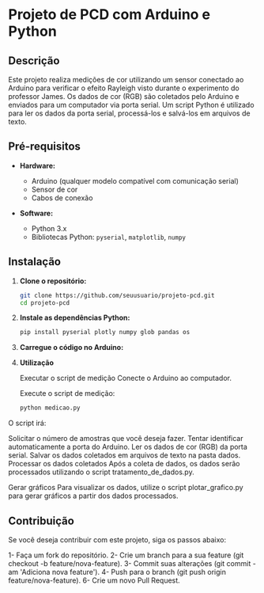 # Projeto de PCD com Arduino e Python

## Descrição

Este projeto realiza medições de cor utilizando um sensor conectado ao Arduino para verificar o efeito Rayleigh visto durante o experimento do professor James. Os dados de cor (RGB) são coletados pelo Arduino e enviados para um computador via porta serial. Um script Python é utilizado para ler os dados da porta serial, processá-los e salvá-los em arquivos de texto.

## Pré-requisitos

- **Hardware:**
  - Arduino (qualquer modelo compatível com comunicação serial)
  - Sensor de cor
  - Cabos de conexão

- **Software:**
  - Python 3.x
  - Bibliotecas Python: `pyserial`, `matplotlib`, `numpy`

## Instalação

1. **Clone o repositório:**

   ```bash
   git clone https://github.com/seuusuario/projeto-pcd.git
   cd projeto-pcd

2. **Instale as dependências Python:**

    ```bash
    pip install pyserial plotly numpy glob pandas os

3. **Carregue o código no Arduino:**


4. **Utilização**
   
    Executar o script de medição
    Conecte o Arduino ao computador.
   
    Execute o script de medição:
   ```bash
   python medicao.py

  O script irá:

  Solicitar o número de amostras que você deseja fazer.
  Tentar identificar automaticamente a porta do Arduino.
  Ler os dados de cor (RGB) da porta serial.
  Salvar os dados coletados em arquivos de texto na pasta dados.
  Processar os dados coletados
  Após a coleta de dados, os dados serão processados utilizando o script tratamento_de_dados.py.

  Gerar gráficos
  Para visualizar os dados, utilize o script plotar_grafico.py para gerar gráficos a partir dos dados processados.



  ## Contribuição
  Se você deseja contribuir com este projeto, siga os passos abaixo:

  1- Faça um fork do repositório.
  2- Crie um branch para a sua feature (git checkout -b feature/nova-feature).
  3- Commit suas alterações (git commit -am 'Adiciona nova feature').
  4- Push para o branch (git push origin feature/nova-feature).
  6- Crie um novo Pull Request.
   
